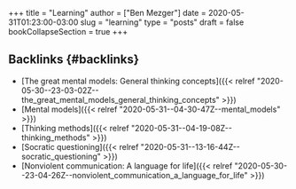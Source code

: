 +++
title = "Learning"
author = ["Ben Mezger"]
date = 2020-05-31T01:23:00-03:00
slug = "learning"
type = "posts"
draft = false
bookCollapseSection = true
+++

## Backlinks {#backlinks}

-   [The great mental models: General thinking concepts]({{< relref "2020-05-30--23-03-02Z--the_great_mental_models_general_thinking_concepts" >}})
-   [Mental models]({{< relref "2020-05-31--04-30-47Z--mental_models" >}})
-   [Thinking methods]({{< relref "2020-05-31--04-19-08Z--thinking_methods" >}})
-   [Socratic questioning]({{< relref "2020-05-31--13-16-44Z--socratic_questioning" >}})
-   [Nonviolent communication: A language for life]({{< relref "2020-05-30--23-04-26Z--nonviolent_communication_a_language_for_life" >}})
